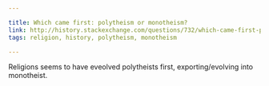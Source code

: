 ```yaml
---

title: Which came first: polytheism or monotheism?
link: http://history.stackexchange.com/questions/732/which-came-first-polytheism-or-monotheism
tags: religion, history, polytheism, monotheism

---
```


Religions seems to have eveolved polytheists first, exporting/evolving into monotheist.

